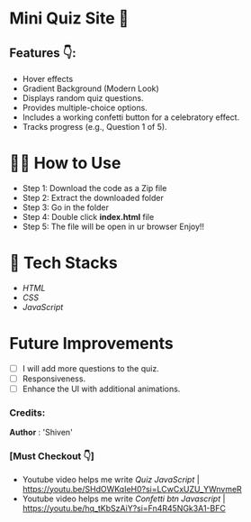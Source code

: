 # Mini Quiz Site 💫

## Features 👇:
- Hover effects
- Gradient Background (Modern Look)
- Displays random quiz questions.
- Provides multiple-choice options.
- Includes a working confetti button for a celebratory effect.
- Tracks progress (e.g., Question 1 of 5).

# 👨‍💻 How to Use
- Step 1: Download the code as a Zip file
- Step 2: Extract the downloaded folder
- Step 3: Go in the folder
- Step 4: Double click **index.html** file
- Step 5: The file will be open in ur browser Enjoy!!

# 📁 Tech Stacks

- *HTML*
- *CSS*
- *JavaScript*

# Future Improvements

- [ ] I will add more questions to the quiz.
- [ ] Responsiveness.
- [ ] Enhance the UI with additional animations.

### Credits:
  **Author** : 'Shiven'
  
 ### [Must Checkout 👇]
- Youtube video helps me write *Quiz JavaScript* | https://youtu.be/SHdOWKqIeH0?si=LCwCxUZU_YWnvmeR
- Youtube video helps me write *Confetti btn Javascript* | https://youtu.be/hq_tKbSzAiY?si=Fn4R45NGk3A1-BFC
    

